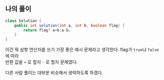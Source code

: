 ## 나의 풀이
```java
class Solution {
    public int solution(int a, int b, boolean flag) {
        return flag? a+b:a-b;
    }
}
```

이건 뭐 삼항 연산자를 쓰기 가장 좋은 예시 문제라고 생각한다. flag가 `true`냐 `false` 에 따라  
반환 값을 `+` 로 할지 `-` 로 할지 문제였다.

다른 사람 풀이는 대부분 비슷해서 생략하도록 하겠다.